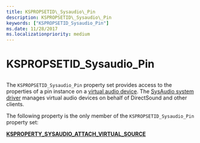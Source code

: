 ```yaml
---
title: KSPROPSETID\_Sysaudio\_Pin
description: KSPROPSETID\_Sysaudio\_Pin
keywords: ["KSPROPSETID_Sysaudio_Pin"]
ms.date: 11/28/2017
ms.localizationpriority: medium
---
```


# KSPROPSETID\_Sysaudio\_Pin


## <span id="ddk_kspropsetid_sysaudio_pin_ks"></span><span id="DDK_KSPROPSETID_SYSAUDIO_PIN_KS"></span>


The `KSPROPSETID_Sysaudio_Pin` property set provides access to the properties of a pin instance on a [virtual audio device](./virtual-audio-devices.md). The [SysAudio system driver](./kernel-mode-wdm-audio-components.md#sysaudio-system-driver) manages virtual audio devices on behalf of DirectSound and other clients.

The following property is the only member of the `KSPROPSETID_Sysaudio_Pin` property set:

[**KSPROPERTY\_SYSAUDIO\_ATTACH\_VIRTUAL\_SOURCE**](ksproperty-sysaudio-attach-virtual-source.md)

 


